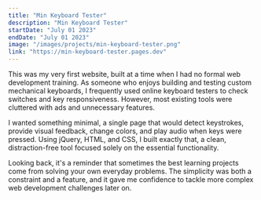```yaml
---
title: "Min Keyboard Tester"
description: "Min Keyboard Tester"
startDate: "July 01 2023"
endDate: "July 01 2023"
image: "/images/projects/min-keyboard-tester.png"
link: "https://min-keyboard-tester.pages.dev"
---
```


This was my very first website, built at a time when I had no formal web development training. As someone who enjoys building and testing custom mechanical keyboards, I frequently used online keyboard testers to check switches and key responsiveness. However, most existing tools were cluttered with ads and unnecessary features.

I wanted something minimal, a single page that would detect keystrokes, provide visual feedback, change colors, and play audio when keys were pressed. Using jQuery, HTML, and CSS, I built exactly that, a clean, distraction-free tool focused solely on the essential functionality.

Looking back, it's a reminder that sometimes the best learning projects come from solving your own everyday problems. The simplicity was both a constraint and a feature, and it gave me confidence to tackle more complex web development challenges later on.

